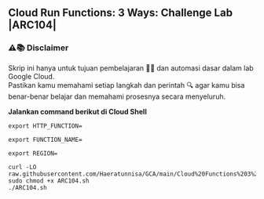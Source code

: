 Cloud Run Functions: 3 Ways: Challenge Lab |ARC104|
---
### ⚠️📚 Disclaimer

Skrip ini hanya untuk tujuan pembelajaran 🧑‍🎓 dan automasi dasar dalam lab Google Cloud.  
Pastikan kamu memahami setiap langkah dan perintah 🔍 agar kamu bisa benar-benar belajar dan memahami prosesnya secara menyeluruh.

**Jalankan command berikut di Cloud Shell**
```
export HTTP_FUNCTION=
```
```
export FUNCTION_NAME=
```
```
export REGION=
```
```
curl -LO raw.githubusercontent.com/Haeratunnisa/GCA/main/Cloud%20Functions%203%20Ways%20Challenge%20Lab/ARC104.sh
sudo chmod +x ARC104.sh
./ARC104.sh

